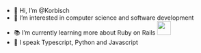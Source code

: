 - 👋 Hi, I’m @Korbisch
- 👀 I’m interested in computer science and software development
- 📚 I’m currently learning more about Ruby on Rails <img width="32px" src="https://www.svgrepo.com/show/376345/rails.svg" />
- 💬 I speak Typescript, Python and Javascript

<!---
Korbisch/Korbisch is a ✨ special ✨ repository because its `README.md` (this file) appears on your GitHub profile.
You can click the Preview link to take a look at your changes.
--->
